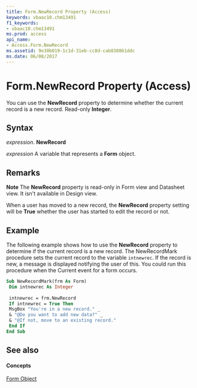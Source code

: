 ```yaml
---
title: Form.NewRecord Property (Access)
keywords: vbaac10.chm13491
f1_keywords:
- vbaac10.chm13491
ms.prod: access
api_name:
- Access.Form.NewRecord
ms.assetid: 9e30b019-1c1d-31eb-cc8d-cab030861ddc
ms.date: 06/08/2017
---
```



# Form.NewRecord Property (Access)

You can use the  **NewRecord** property to determine whether the current record is a new record. Read-only **Integer**.


## Syntax

 _expression_. **NewRecord**

 _expression_ A variable that represents a **Form** object.


## Remarks


 **Note**  The  **NewRecord** property is read-only in Form view and Datasheet view. It isn't available in Design view.

When a user has moved to a new record, the  **NewRecord** property setting will be **True** whether the user has started to edit the record or not.


## Example

The following example shows how to use the  **NewRecord** property to determine if the current record is a new record. The NewRecordMark procedure sets the current record to the variable `intnewrec`. If the record is new, a message is displayed notifying the user of this. You could run this procedure when the Current event for a form occurs.


```vb
Sub NewRecordMark(frm As Form) 
 Dim intnewrec As Integer 
 
 intnewrec = frm.NewRecord 
 If intnewrec = True Then 
 MsgBox "You're in a new record." _ 
 & "@Do you want to add new data?" _ 
 & "@If not, move to an existing record." 
 End If 
End Sub
```


## See also


#### Concepts


[Form Object](form-object-access.md)


